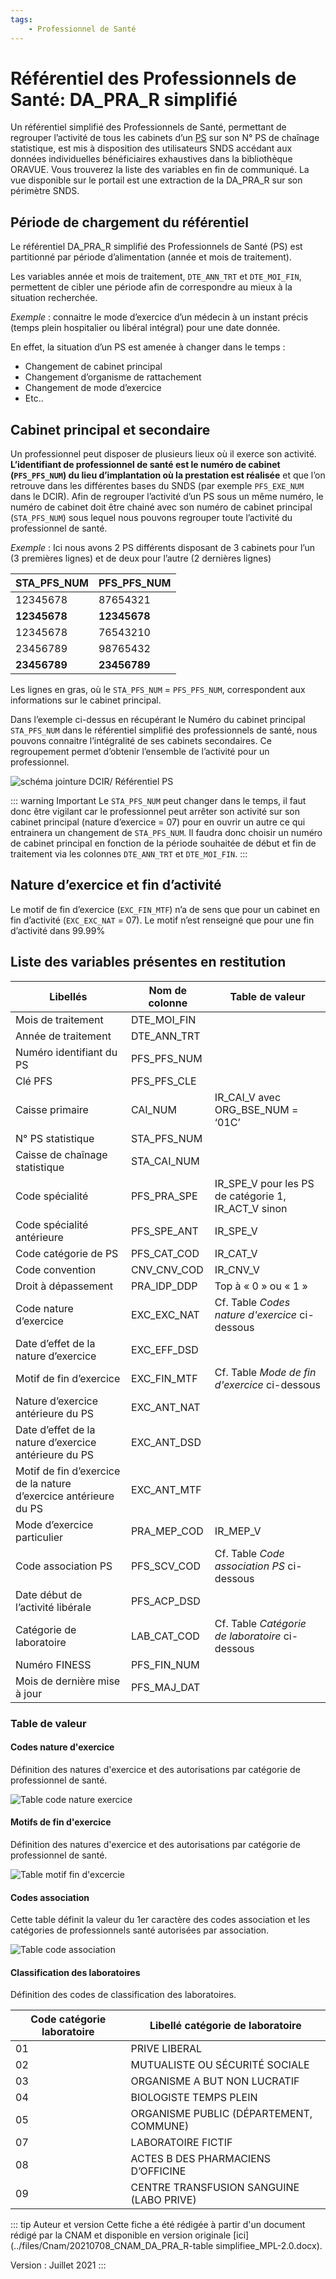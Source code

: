 ```yaml
---
tags:
    - Professionnel de Santé
---
```


# Référentiel des Professionnels de Santé: DA_PRA_R simplifié
<!-- SPDX-License-Identifier: MPL-2.0 -->

<TagLinks />

Un référentiel simplifié des Professionnels de Santé, permettant de regrouper l’activité de tous les cabinets d’un [PS](../glossaire/PS.md) sur son N° PS de chaînage statistique, est mis à disposition des utilisateurs SNDS accédant aux données individuelles bénéficiaires exhaustives dans la bibliothèque ORAVUE. Vous trouverez la liste des variables en fin de communiqué. La vue disponible sur le portail est une extraction de la DA_PRA_R sur son périmètre SNDS.

## Période de chargement du référentiel

Le référentiel DA_PRA_R simplifié des Professionnels de Santé (PS) est partitionné par période d’alimentation (année et mois de traitement).

Les variables année et mois de traitement, `DTE_ANN_TRT` et `DTE_MOI_FIN`, permettent de cibler une période afin de correspondre au mieux à la situation recherchée.

*Exemple* : connaitre le mode d’exercice d’un médecin à un instant précis (temps plein hospitalier ou libéral intégral) pour une date donnée.

En effet, la situation d’un PS est amenée à changer dans le temps :
-	Changement de cabinet principal
-	Changement d’organisme de rattachement
-	Changement de mode d’exercice
-	Etc..

## Cabinet principal et secondaire

Un professionnel peut disposer de plusieurs lieux où il exerce son activité.
**L’identifiant de professionnel de santé est le numéro de cabinet (`PFS_PFS_NUM`) du lieu d’implantation où la prestation est réalisée** et que l’on retrouve dans les différentes bases du SNDS (par exemple `PFS_EXE_NUM` dans le DCIR).
Afin de regrouper l’activité d’un PS sous un même numéro, le numéro de cabinet doit être chainé avec son numéro de cabinet principal (`STA_PFS_NUM`) sous lequel nous pouvons regrouper toute l’activité du professionnel de santé.

*Exemple* : Ici nous avons 2 PS différents disposant de 3 cabinets pour l’un (3 premières lignes) et de deux pour l’autre (2 dernières lignes)

| STA_PFS_NUM  | PFS_PFS_NUM |
|--------------|-------------|
| 12345678     | 87654321    |
| **12345678** | **12345678** |
| 12345678     | 76543210    |
| 23456789     | 98765432    |
| **23456789** | **23456789** |

Les lignes en gras, où le `STA_PFS_NUM` = `PFS_PFS_NUM`, correspondent aux informations sur le cabinet principal.

Dans l’exemple ci-dessus en récupérant le Numéro du cabinet principal `STA_PFS_NUM` dans le référentiel simplifié des professionnels de santé, nous pouvons connaitre l’intégralité de ses cabinets secondaires.
Ce regroupement permet d’obtenir l’ensemble de l’activité pour un professionnel.

![schéma jointure DCIR/ Référentiel PS](../files/Cnam/20210708_CNAM_Ref-PS_MPL-2.0.png)

::: warning Important
Le `STA_PFS_NUM` peut changer dans le temps, il faut donc être vigilant car le professionnel peut arrêter son activité sur son cabinet principal (nature d’exercice = 07) pour en ouvrir un autre ce qui entrainera un changement de `STA_PFS_NUM`.
Il faudra donc choisir un numéro de cabinet principal en  fonction de la période souhaitée de début et fin de traitement via les colonnes `DTE_ANN_TRT` et `DTE_MOI_FIN`.
:::

## Nature d’exercice et fin d’activité
Le motif de fin d’exercice (`EXC_FIN_MTF`) n’a de sens que pour un cabinet en fin d’activité (`EXC_EXC_NAT` = 07). Le motif n’est renseigné que pour une fin d’activité dans 99.99%


## Liste des variables présentes en restitution

| Libellés | Nom de colonne | Table de valeur  |
|----------|----------------|------------------|
| Mois de traitement | DTE_MOI_FIN | |
| Année de traitement | DTE_ANN_TRT  | |
| Numéro identifiant du PS | PFS_PFS_NUM | |
| Clé PFS | PFS_PFS_CLE | |
| Caisse primaire | CAI_NUM | IR_CAI_V avec ORG_BSE_NUM = ‘01C’ |
| N° PS statistique  | STA_PFS_NUM    | |
| Caisse de chaînage statistique | STA_CAI_NUM | |
| Code spécialité | PFS_PRA_SPE | IR_SPE_V pour les PS de catégorie 1, IR_ACT_V sinon |
| Code spécialité antérieure | PFS_SPE_ANT | IR_SPE_V |
| Code catégorie de PS  | PFS_CAT_COD | IR_CAT_V   |
| Code convention | CNV_CNV_COD | IR_CNV_V  |
| Droit à dépassement  | PRA_IDP_DDP    | Top à « 0 » ou « 1 » |
| Code nature d’exercice  | EXC_EXC_NAT    | Cf. Table *Codes nature d'exercice* ci-dessous      |
| Date d’effet de la nature d’exercice   | EXC_EFF_DSD    |   |
| Motif de fin d’exercice  | EXC_FIN_MTF    | Cf. Table *Mode de fin d'exercice* ci-dessous       |
| Nature d’exercice antérieure du PS   | EXC_ANT_NAT    |               |
| Date d’effet de la nature d’exercice antérieure du PS   | EXC_ANT_DSD    |          |
| Motif de fin d’exercice de la nature d’exercice antérieure du PS | EXC_ANT_MTF    |  |
| Mode d’exercice particulier   | PRA_MEP_COD    | IR_MEP_V      |
| Code association PS | PFS_SCV_COD    | Cf. Table *Code association PS* ci-dessous   |
| Date début de l’activité libérale  | PFS_ACP_DSD    |           |
| Catégorie de laboratoire  | LAB_CAT_COD    | Cf. Table *Catégorie de laboratoire* ci-dessous   |
| Numéro FINESS    | PFS_FIN_NUM    |   |
| Mois de dernière mise à jour   | PFS_MAJ_DAT    |         |

### Table de valeur

#### Codes nature d'exercice
Définition des natures d'exercice et des autorisations par catégorie de professionnel de santé.

![Table code nature exercice](../files/Cnam/20210708_Cnam_Ref-PS_code-nature-ex_MPL-2.0.png)

#### Motifs de fin d'exercice
Définition des natures d'exercice et des autorisations par catégorie de professionnel de santé.

![Table motif fin d'excercie](../files/Cnam/20210708_Cnam_Ref-PS_Motif-fin-ex_MPL-2.0.png)

#### Codes association
Cette table définit la valeur du 1er caractère des codes association et les catégories de professionnels santé autorisées par association.

![Table code association](../files/Cnam/20210708_Cnam_Ref-PS_Code-association.png)

#### Classification des laboratoires
Définition des codes de classification des laboratoires.

| Code catégorie laboratoire | Libellé catégorie de laboratoire        |
|----------------------------|-----------------------------------------|
| 01                         | PRIVE LIBERAL                           |
| 02                         | MUTUALISTE OU SÉCURITÉ SOCIALE          |
| 03                         | ORGANISME A BUT NON LUCRATIF            |
| 04                         | BIOLOGISTE TEMPS PLEIN                  |
| 05                         | ORGANISME PUBLIC (DÉPARTEMENT, COMMUNE) |
| 07                         | LABORATOIRE FICTIF                      |
| 08                         | ACTES B DES PHARMACIENS D’OFFICINE      |
| 09                         | CENTRE TRANSFUSION SANGUINE (LABO PRIVE)  |


::: tip Auteur et version
Cette fiche a été rédigée à partir d'un document rédigé par la CNAM et disponible en version originale [ici](../files/Cnam/20210708_CNAM_DA_PRA_R-table simplifiee_MPL-2.0.docx).

Version : Juillet 2021
:::
